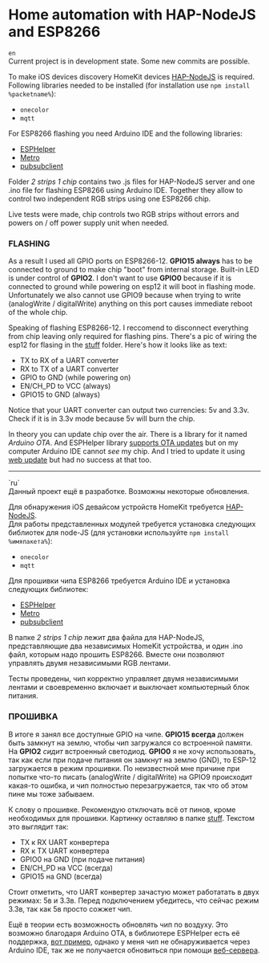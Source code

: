 # Home automation with HAP-NodeJS and ESP8266

`en`<br>
Current project is in development state. Some new commits are possible.

To make iOS devices discovery HomeKit devices [HAP-NodeJS](https://github.com/KhaosT/HAP-NodeJS) is required.<br>
Following libraries needed to be installed (for installation use `npm install %packetname%`):

* `onecolor`
* `mqtt`

For ESP8266 flashing you need Arduino IDE and the following libraries:

* [ESPHelper](https://github.com/ItKindaWorks/ESPHelper)
* [Metro](https://www.pjrc.com/teensy/td_libs_Metro.html)
* [pubsubclient](https://github.com/knolleary/pubsubclient)

Folder *2 strips 1 chip* contains two .js files for HAP-NodeJS server and one .ino file for flashing ESP8266 using Arduino IDE. Together they allow to control two independent RGB strips using one ESP8266 chip.

Live tests were made, chip controls two RGB strips without errors and powers on / off power supply unit when needed.

### FLASHING
As a result I used all GPIO ports on ESP8266-12. **GPIO15 always** has to be connected to ground to make chip "boot" from internal storage. Built-in LED is under control of **GPIO2**. I don't want to use **GPIO0** because if it is connected to ground while powering on esp12 it will boot in flashing mode. Unfortunately we also cannot use GPIO9 because when trying to write (analogWrite / digitalWrite) anything on this port causes immediate reboot of the whole chip.

Speaking of flashing ESP8266-12. I reccomend to disconnect everything from chip leaving only required for flashing pins. There's a pic of wiring the esp12 for flasing in the [stuff](https://github.com/surik00/ESP8266/tree/master/stuff) folder. Here's how it looks like as text:

* TX to RX of a UART converter
* RX to TX of a UART converter
* GPIO to GND (while powering on)
* EN/CH_PD to VCC (always)
* GPIO15 to GND (always)

Notice that your UART converter can output two currencies: 5v and 3.3v. Check if it is in 3.3v mode because 5v will burn the chip.

In theory you can update chip over the air. There is a library for it named *Arduino OTA*. And ESPHelper library [supports OTA updates](https://github.com/ItKindaWorks/ESPHelper/blob/master/examples/OTA/OTA.ino) but on my computer Arduino IDE cannot *see* my chip. And I tried to update it using [web update](http://esp8266.github.io/Arduino/versions/2.0.0/doc/ota_updates/ota_updates.html#http-server) but had no success at that too.

<hr>
`ru`<br>
Данный проект ещё в разработке. Возможны некоторые обновления.

Для обнаружения iOS девайсом устройств HomeKit требуется [HAP-NodeJS](https://github.com/KhaosT/HAP-NodeJS).<br>
Для работы представленных модулей требуется установка следующих библиотек для node-JS (для установки используйте `npm install %имяпакета%`):

* `onecolor`
* `mqtt`


Для прошивки чипа ESP8266 требуется Arduino IDE и установка следующих библиотек:

* [ESPHelper](https://github.com/ItKindaWorks/ESPHelper)
* [Metro](https://www.pjrc.com/teensy/td_libs_Metro.html)
* [pubsubclient](https://github.com/knolleary/pubsubclient)

В папке *2 strips 1 chip* лежит два файла для HAP-NodeJS, представляющие два независимых HomeKit устройства, и один .ino файл, которым надо прошить ESP8266. Вместе они позволяют управлять двумя независимыми RGB лентами.

Тесты проведены, чип корректно управляет двумя независимыми лентами и своевременно включает и выключает компьютерный блок питания.

### ПРОШИВКА
В итоге я занял все доступные GPIO на чипе. **GPIO15 всегда** должен быть замкнут на землю, чтобы чип загружался со встроенной памяти. На **GPIO2** *сидит* встроенный светодиод. **GPIO0** я не хочу использовать, так как если при подаче питания он замкнут на землю (GND), то ESP-12 загружается в режим прошивки. По неизвестной мне причине при попытке что-то писать (analogWrite / digitalWrite) на GPIO9 происходит какая-то ошибка, и чип полностью перезагружается, так что об этом пине мы тоже забываем.

К слову о прошивке. Рекомендую отключать всё от пинов, кроме необходимых для прошивки. Картинку оставляю в папке [stuff](https://github.com/surik00/ESP8266/tree/master/stuff). Текстом это выглядит так:

* TX к RX UART конвертера
* RX к TX UART конвертера
* GPIO0 на GND (при подаче питания)
* EN/CH_PD на VCC (всегда)
* GPIO15 на GND (всегда)

Стоит отметить, что UART конвертер зачастую может работатать в двух режимах: 5в и 3.3в. Перед подключением убедитесь, что сейчас режим 3.3в, так как 5в просто сожжет чип.

Ещё в теории есть возможность обновлять чип по воздуху. Это возможно благодаря Arduino OTA, в библиотере ESPHelper есть её поддержка, [вот пример](https://github.com/ItKindaWorks/ESPHelper/blob/master/examples/OTA/OTA.ino), однако у меня чип не обнаруживается через Arduino IDE, так же не получается обновиться при помощи [веб-сервера](http://esp8266.github.io/Arduino/versions/2.0.0/doc/ota_updates/ota_updates.html#http-server).